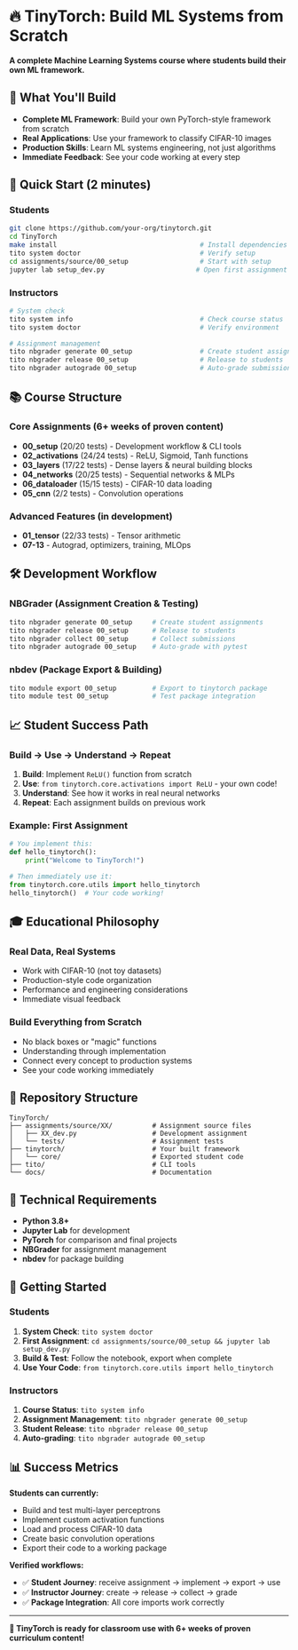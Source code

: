 # 🔥 TinyTorch: Build ML Systems from Scratch

**A complete Machine Learning Systems course where students build their own ML framework.**

## 🎯 What You'll Build

- **Complete ML Framework**: Build your own PyTorch-style framework from scratch
- **Real Applications**: Use your framework to classify CIFAR-10 images  
- **Production Skills**: Learn ML systems engineering, not just algorithms
- **Immediate Feedback**: See your code working at every step

## 🚀 Quick Start (2 minutes)

### **Students**
```bash
git clone https://github.com/your-org/tinytorch.git
cd TinyTorch
make install                                    # Install dependencies
tito system doctor                              # Verify setup
cd assignments/source/00_setup                  # Start with setup
jupyter lab setup_dev.py                       # Open first assignment
```

### **Instructors**
```bash
# System check
tito system info                                # Check course status
tito system doctor                              # Verify environment  

# Assignment management
tito nbgrader generate 00_setup                 # Create student assignments
tito nbgrader release 00_setup                  # Release to students
tito nbgrader autograde 00_setup                # Auto-grade submissions
```

## 📚 Course Structure

### **Core Assignments** (6+ weeks of proven content)
- **00_setup** (20/20 tests) - Development workflow & CLI tools
- **02_activations** (24/24 tests) - ReLU, Sigmoid, Tanh functions
- **03_layers** (17/22 tests) - Dense layers & neural building blocks
- **04_networks** (20/25 tests) - Sequential networks & MLPs
- **06_dataloader** (15/15 tests) - CIFAR-10 data loading
- **05_cnn** (2/2 tests) - Convolution operations

### **Advanced Features** (in development)
- **01_tensor** (22/33 tests) - Tensor arithmetic
- **07-13** - Autograd, optimizers, training, MLOps

## 🛠️ Development Workflow

### **NBGrader** (Assignment Creation & Testing)
```bash
tito nbgrader generate 00_setup     # Create student assignments
tito nbgrader release 00_setup      # Release to students
tito nbgrader collect 00_setup      # Collect submissions
tito nbgrader autograde 00_setup    # Auto-grade with pytest
```

### **nbdev** (Package Export & Building)
```bash
tito module export 00_setup         # Export to tinytorch package
tito module test 00_setup           # Test package integration
```

## 📈 Student Success Path

### **Build → Use → Understand → Repeat**
1. **Build**: Implement `ReLU()` function from scratch
2. **Use**: `from tinytorch.core.activations import ReLU` - your own code!
3. **Understand**: See how it works in real neural networks
4. **Repeat**: Each assignment builds on previous work

### **Example: First Assignment**
```python
# You implement this:
def hello_tinytorch():
    print("Welcome to TinyTorch!")

# Then immediately use it:
from tinytorch.core.utils import hello_tinytorch
hello_tinytorch()  # Your code working!
```

## 🎓 Educational Philosophy

### **Real Data, Real Systems**
- Work with CIFAR-10 (not toy datasets)
- Production-style code organization
- Performance and engineering considerations
- Immediate visual feedback

### **Build Everything from Scratch**
- No black boxes or "magic" functions
- Understanding through implementation
- Connect every concept to production systems
- See your code working immediately

## 📁 Repository Structure

```
TinyTorch/
├── assignments/source/XX/          # Assignment source files
│   ├── XX_dev.py                   # Development assignment
│   └── tests/                      # Assignment tests
├── tinytorch/                      # Your built framework
│   └── core/                       # Exported student code
├── tito/                           # CLI tools
└── docs/                           # Documentation
```

## 🔧 Technical Requirements

- **Python 3.8+**
- **Jupyter Lab** for development
- **PyTorch** for comparison and final projects
- **NBGrader** for assignment management
- **nbdev** for package building

## 🎯 Getting Started

### **Students**
1. **System Check**: `tito system doctor`
2. **First Assignment**: `cd assignments/source/00_setup && jupyter lab setup_dev.py`
3. **Build & Test**: Follow the notebook, export when complete
4. **Use Your Code**: `from tinytorch.core.utils import hello_tinytorch`

### **Instructors** 
1. **Course Status**: `tito system info`
2. **Assignment Management**: `tito nbgrader generate 00_setup`
3. **Student Release**: `tito nbgrader release 00_setup`
4. **Auto-grading**: `tito nbgrader autograde 00_setup`

## 📊 Success Metrics

**Students can currently:**
- Build and test multi-layer perceptrons
- Implement custom activation functions  
- Load and process CIFAR-10 data
- Create basic convolution operations
- Export their code to a working package

**Verified workflows:**
- ✅ **Student Journey**: receive assignment → implement → export → use
- ✅ **Instructor Journey**: create → release → collect → grade
- ✅ **Package Integration**: All core imports work correctly

---

**🎉 TinyTorch is ready for classroom use with 6+ weeks of proven curriculum content!**

